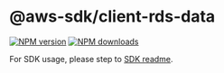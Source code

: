 # @aws-sdk/client-rds-data

[![NPM version](https://img.shields.io/npm/v/@aws-sdk/client-rds-data/beta.svg)](https://www.npmjs.com/package/@aws-sdk/client-rds-data)
[![NPM downloads](https://img.shields.io/npm/dm/@aws-sdk/client-rds-data.svg)](https://www.npmjs.com/package/@aws-sdk/client-rds-data)

For SDK usage, please step to [SDK readme](https://github.com/aws/aws-sdk-js-v3).
